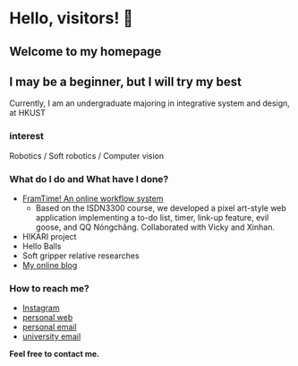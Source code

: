 # Hello, visitors! 👋
## Welcome to my homepage
## I may be a beginner, but I will try my best

Currently, I am an undergraduate majoring in integrative system and design, at HKUST
### interest
Robotics / Soft robotics / Computer vision

### What do I do and What have I done? 
- [FramTime! An online workflow system](https://yunxinz.github.io/farm-time/)
	- Based on the ISDN3300 course, we developed a pixel art-style web application implementing a to-do list, timer, link-up feature, evil goose, and QQ Nóngchǎng. Collaborated with Vicky and Xinhan.
- HIKARI project
- Hello Balls
- Soft gripper relative researches
- [My online blog](https://blog.csdn.net/weixin_51636531?type=blog)

### How to reach me?
- [Instagram](https://www.instagram.com/jliiiiip?igsh=dHdwcmt6ZnlwOHlk&utm_source=qr)
- [personal web](https://jliip.github.io/)
- [personal email](mailto:lijiayun1220@outlook.com)
- [university email](mailto:jliip@connect.ust.hk)

**Feel free to contact me.**




<!--
**garimasingh128/garimasingh128** is a ✨ _special_ ✨ repository because its `README.md` (this file) appears on your GitHub profile.

Here are some ideas to get you started:

- 🔭 I’m currently working on ...
- 🌱 I’m currently learning ...
- 👯 I’m looking to collaborate on ...
- 🤔 I’m looking for help with ...
- 💬 Ask me about ...
- 📫 How to reach me: ...
- 😄 Pronouns: ...
- ⚡ Fun fact: ...
-->
